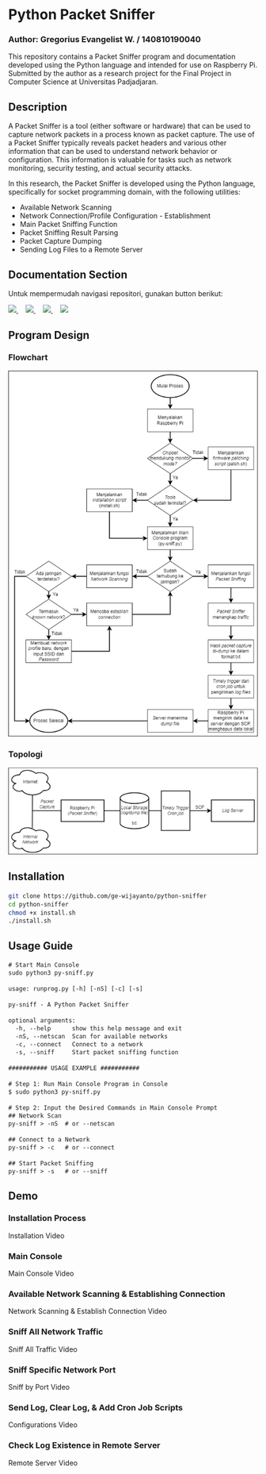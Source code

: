 # Python Packet Sniffer
### Author: Gregorius Evangelist W. / 140810190040


This repository contains a Packet Sniffer program and documentation developed using the Python language and intended for use on Raspberry Pi. Submitted by the author as a research project for the Final Project in Computer Science at Universitas Padjadjaran.


## Description
A Packet Sniffer is a tool (either software or hardware) that can be used to capture network packets in a process known as packet capture. The use of a Packet Sniffer typically reveals packet headers and various other information that can be used to understand network behavior or configuration. This information is valuable for tasks such as network monitoring, security testing, and actual security attacks.

In this research, the Packet Sniffer is developed using the Python language, specifically for socket programming domain, with the following utilities:
* Available Network Scanning
* Network Connection/Profile Configuration - Establishment
* Main Packet Sniffing Function
* Packet Sniffing Result Parsing
* Packet Capture Dumping
* Sending Log Files to a Remote Server


## Documentation Section
Untuk mempermudah navigasi repositori, gunakan button berikut:
<p>
    <a style="margin-right: 15px;" href="https://github.com/ge-wijayanto/python-sniffer#program-design">
        <img src="https://images-ext-2.discordapp.net/external/_vwOEpICdyxopjRrRwKZbtIV4Rln0b1WWrlYzh83GaI/%3Ft%3DDESIGN%26f%3DUbuntu-Bold%26ts%3D18%26tc%3Dfff%26hp%3D10%26vp%3D12%26w%3D105%26h%3D40%26c%3D12%26bgt%3Dunicolored%26bgc%3D45d27e%26be%3D1/https/dabuttonfactory.com/button.png">
    </a>
    <a style="margin-right: 15px;" href="https://github.com/ge-wijayanto/python-sniffer#installation">
        <img src="https://images-ext-2.discordapp.net/external/SRGXHDYU2YmkjYACWIaLxjR_-FZq--oykeLT4YdygCc/%3Ft%3DINSTALL%26f%3DUbuntu-Bold%26ts%3D18%26tc%3Dfff%26hp%3D10%26vp%3D12%26w%3D105%26h%3D40%26c%3D12%26bgt%3Dunicolored%26bgc%3D45d27e%26be%3D1/https/dabuttonfactory.com/button.png">
    </a>
    <a style="margin-right: 15px;" href="https://github.com/ge-wijayanto/python-sniffer#usage-guide">
        <img src="https://images-ext-1.discordapp.net/external/fBTMixxR9UPwNZY_I7rdseNmVAXBwQxCrWf3v5QjFug/%3Ft%3DUSAGE%26f%3DUbuntu-Bold%26ts%3D18%26tc%3Dfff%26hp%3D10%26vp%3D12%26w%3D105%26h%3D40%26c%3D12%26bgt%3Dunicolored%26bgc%3D45d27e%26be%3D1/https/dabuttonfactory.com/button.png">
    </a>
    <a style="margin-right: 15px;" href="https://github.com/ge-wijayanto/python-sniffer#demo">
        <img src="https://images-ext-1.discordapp.net/external/chF6kcQLINux4nRyKM3zfcMXTVnJALJGFp6-vGnZ3XE/%3Ft%3DDEMO%26f%3DUbuntu-Bold%26ts%3D18%26tc%3Dfff%26hp%3D10%26vp%3D12%26w%3D105%26h%3D40%26c%3D12%26bgt%3Dunicolored%26bgc%3D45d27e%26be%3D1/https/dabuttonfactory.com/button.png">
    </a>
</p>


## Program Design
### Flowchart
![Flowchart](img/Flowchart.png)
### Topologi
![Topologi](img/Topologi.png)


## Installation
```sh
git clone https://github.com/ge-wijayanto/python-sniffer
cd python-sniffer
chmod +x install.sh
./install.sh
```


## Usage Guide
```
# Start Main Console
sudo python3 py-sniff.py

usage: runprog.py [-h] [-nS] [-c] [-s]

py-sniff - A Python Packet Sniffer

optional arguments:
  -h, --help      show this help message and exit
  -nS, --netscan  Scan for available networks
  -c, --connect   Connect to a network
  -s, --sniff     Start packet sniffing function

########### USAGE EXAMPLE ###########

# Step 1: Run Main Console Program in Console
$ sudo python3 py-sniff.py

# Step 2: Input the Desired Commands in Main Console Prompt
## Network Scan
py-sniff > -nS  # or --netscan

## Connect to a Network
py-sniff > -c   # or --connect

## Start Packet Sniffing
py-sniff > -s   # or --sniff
```


## Demo
### Installation Process
Installation Video
### Main Console
Main Console Video
### Available Network Scanning & Establishing Connection
Network Scanning & Establish Connection Video
### Sniff All Network Traffic
Sniff All Traffic Video
### Sniff Specific Network Port
Sniff by Port Video
### Send Log, Clear Log, & Add Cron Job Scripts
Configurations Video
### Check Log Existence in Remote Server
Remote Server Video